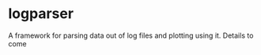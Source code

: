 logparser
=========

A framework for parsing data out of log files and plotting using it.  Details to come

